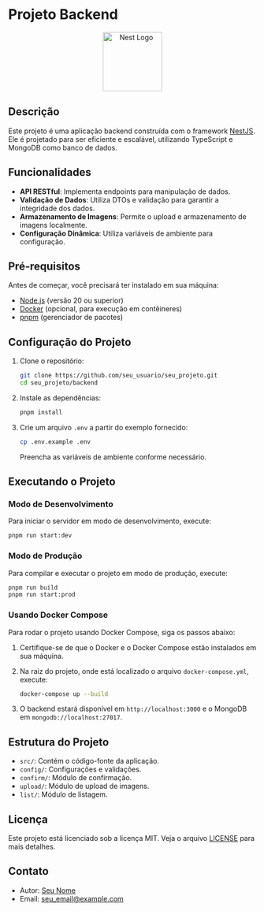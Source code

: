 # Projeto Backend

<p align="center">
  <a href="http://nestjs.com/" target="blank"><img src="https://nestjs.com/img/logo-small.svg" width="120" alt="Nest Logo" /></a>
</p>

## Descrição

Este projeto é uma aplicação backend construída com o framework [NestJS](https://nestjs.com/). Ele é projetado para ser eficiente e escalável, utilizando TypeScript e MongoDB como banco de dados.

## Funcionalidades

- **API RESTful**: Implementa endpoints para manipulação de dados.
- **Validação de Dados**: Utiliza DTOs e validação para garantir a integridade dos dados.
- **Armazenamento de Imagens**: Permite o upload e armazenamento de imagens localmente.
- **Configuração Dinâmica**: Utiliza variáveis de ambiente para configuração.

## Pré-requisitos

Antes de começar, você precisará ter instalado em sua máquina:

- [Node.js](https://nodejs.org/) (versão 20 ou superior)
- [Docker](https://www.docker.com/) (opcional, para execução em contêineres)
- [pnpm](https://pnpm.js.org/) (gerenciador de pacotes)

## Configuração do Projeto

1. Clone o repositório:

   ```bash
   git clone https://github.com/seu_usuario/seu_projeto.git
   cd seu_projeto/backend
   ```

2. Instale as dependências:

   ```bash
   pnpm install
   ```

3. Crie um arquivo `.env` a partir do exemplo fornecido:

   ```bash
   cp .env.example .env
   ```

   Preencha as variáveis de ambiente conforme necessário.

## Executando o Projeto

### Modo de Desenvolvimento

Para iniciar o servidor em modo de desenvolvimento, execute:

```bash
pnpm run start:dev
```

### Modo de Produção

Para compilar e executar o projeto em modo de produção, execute:

```bash
pnpm run build
pnpm run start:prod
```

### Usando Docker Compose

Para rodar o projeto usando Docker Compose, siga os passos abaixo:

1. Certifique-se de que o Docker e o Docker Compose estão instalados em sua máquina.
2. Na raiz do projeto, onde está localizado o arquivo `docker-compose.yml`, execute:

   ```bash
   docker-compose up --build
   ```

3. O backend estará disponível em `http://localhost:3000` e o MongoDB em `mongodb://localhost:27017`.

## Estrutura do Projeto

- `src/`: Contém o código-fonte da aplicação.
- `config/`: Configurações e validações.
- `confirm/`: Módulo de confirmação.
- `upload/`: Módulo de upload de imagens.
- `list/`: Módulo de listagem.

## Licença

Este projeto está licenciado sob a licença MIT. Veja o arquivo [LICENSE](LICENSE) para mais detalhes.

## Contato

- Autor: [Seu Nome](https://twitter.com/seu_usuario)
- Email: seu_email@example.com
